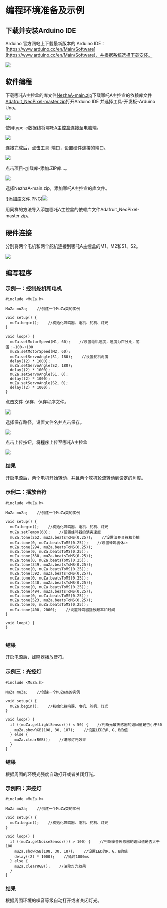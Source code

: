 # 编程环境准备及示例
## 下载并安装Arduino IDE
Arduino 官方网站上下载最新版本的 Arduino IDE： [https://www.arduino.cc/en/Main/Software](https://www.arduino.cc/en/Main/Software)，并根据系统选择下载安装。

![](./images/neza-a-programming-01.png)
## 软件编程
下载哪吒A主控盒的库文件[NezhaA-main.zip](https://github.com/elecfreaks/NezhaA/archive/refs/heads/main.zip)下载哪吒A主控盒的依赖库文件[Adafruit_NeoPixel-master.zip](https://github.com/elecfreaks/MuZa/archive/refs/heads/main.zip)打开Arduino IDE 并选择工具-开发板-Arduino Uno。

![](./images/neza-a-programming-02.png)

使用type-c数据线将哪吒A主控盒连接至电脑端。

![](./images/neza-a-programming-03.png)

连接完成后，点击工具-端口，设置硬件连接的端口。

![](./images/neza-a-programming-04.png)

点击项目-加载库-添加.ZIP库…。

![](./images/neza-a-programming-05.png)

选择NezhaA-main.zip，添加哪吒A主控盒的库文件。

![添加库文件.PNG]![](./images/neza-a-programming-06.png)

用同样的方法导入添加哪吒A主控盒的依赖库文件Adafruit_NeoPixel-master.zip。
## 硬件连接
分别将两个电机和两个舵机连接到哪吒A主控盒的M1、M2和S1、S2。

![](./images/neza-a-programming-07.png)

## 编写程序
### 示例一：控制舵机和电机

```
#include <MuZa.h>

MuZa muZa;    //创建一个MuZa类的实例

void setup() {
  muZa.begin();    //初始化蜂鸣器、电机、舵机、灯光
}

void loop() {
  muZa.setMotorSpeed(M1, 60);    //设置电机速度，速度为百分比，范围：-100~+100
  muZa.setMotorSpeed(M2, 60);
  muZa.setServoAngle(S1, 180);    //设置舵机角度
  delay((2) * 1000);
  muZa.setServoAngle(S2, 180);
  delay((2) * 1000);
  muZa.setServoAngle(S1, 0);
  delay((2) * 1000);
  muZa.setServoAngle(S2, 0);
  delay((2) * 1000);
}

```

点击文件-保存，保存程序文件。

![](./images/neza-a-programming-08.png)

选择保存路径，设置文件名并点击保存。

![](./images/neza-a-programming-09.png)

点击上传按钮，将程序上传至哪吒A主控盒

![](./images/neza-a-programming-10.png)

### 结果
开启电源后，两个电机开始转动，并且两个舵机轮流转动到设定的角度。

### 示例二：播放音符

```
#include <MuZa.h>

MuZa muZa;    //创建一个MuZa类的实例

void setup() {
  muZa.begin();    //初始化蜂鸣器、电机、舵机、灯光
  muZa.setTempo(60);    //设置蜂鸣器的演奏速度
  muZa.tone(262, muZa.beatsToMS(0.25));    //设置演奏音符和节拍
  muZa.tone(0, muZa.beatsToMS(0.25));    //设置蜂鸣器休止
  muZa.tone(294, muZa.beatsToMS(0.25));
  muZa.tone(0, muZa.beatsToMS(0.25));
  muZa.tone(330, muZa.beatsToMS(0.25));
  muZa.tone(0, muZa.beatsToMS(0.25));
  muZa.tone(349, muZa.beatsToMS(0.25));
  muZa.tone(0, muZa.beatsToMS(0.25));
  muZa.tone(392, muZa.beatsToMS(0.25));
  muZa.tone(0, muZa.beatsToMS(0.25));
  muZa.tone(440, muZa.beatsToMS(0.25));
  muZa.tone(0, muZa.beatsToMS(0.25));
  muZa.tone(494, muZa.beatsToMS(0.25));
  muZa.tone(0, muZa.beatsToMS(0.25));
  muZa.tone(523, muZa.beatsToMS(0.25));
  muZa.tone(0, muZa.beatsToMS(0.25));
  muZa.tone(400, 2000);    //设置蜂鸣器播放频率和时间
}

void loop() {
}


```

### 结果
开启电源后，蜂鸣器播放音符。

### 示例三：光控灯

```
#include <MuZa.h>

MuZa muZa;    //创建一个MuZa类的实例

void setup() {
  muZa.begin();    //初始化蜂鸣器、电机、舵机、灯光
}

void loop() {
  if ((muZa.getLightSensor()) < 50) {    //判断光敏传感器的返回值是否小于50
    muZa.showRGB(108, 30, 187);    //设置LED的R、G、B的值
  } else {
    muZa.clearRGB();    //清除灯光效果
  }
}

```

### 结果
根据周围的环境光强度自动打开或者关闭灯光。

### 示例四：声控灯

```
#include <MuZa.h>

MuZa muZa;    //创建一个MuZa类的实例

void setup() {
  muZa.begin();    //初始化蜂鸣器、电机、舵机、灯光
}

void loop() {
  if ((muZa.getNoiseSensor()) > 100) {    //判断噪音传感器的返回值是否大于100
    muZa.showRGB(108, 30, 187);    //设置LED的R、G、B的值
    delay((2) * 1000);    //延时1000ms
  } else {
    muZa.clearRGB();    //清除灯光效果
  }
}

```

### 结果
根据周围环境的噪音等级自动打开或者关闭灯光。
